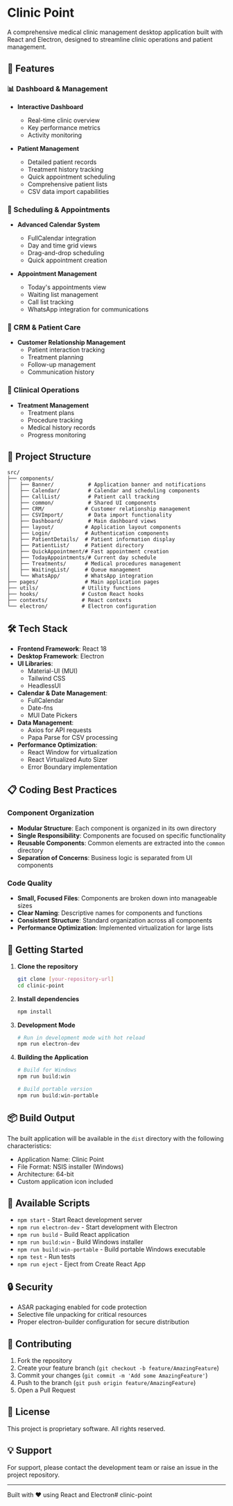 # Clinic Point

A comprehensive medical clinic management desktop application built with React and Electron, designed to streamline clinic operations and patient management.

## 🚀 Features

### 📊 Dashboard & Management
- **Interactive Dashboard**
  - Real-time clinic overview
  - Key performance metrics
  - Activity monitoring

- **Patient Management**
  - Detailed patient records
  - Treatment history tracking
  - Quick appointment scheduling
  - Comprehensive patient lists
  - CSV data import capabilities

### 📅 Scheduling & Appointments
- **Advanced Calendar System**
  - FullCalendar integration
  - Day and time grid views
  - Drag-and-drop scheduling
  - Quick appointment creation

- **Appointment Management**
  - Today's appointments view
  - Waiting list management
  - Call list tracking
  - WhatsApp integration for communications

### 👥 CRM & Patient Care
- **Customer Relationship Management**
  - Patient interaction tracking
  - Treatment planning
  - Follow-up management
  - Communication history

### 🏥 Clinical Operations
- **Treatment Management**
  - Treatment plans
  - Procedure tracking
  - Medical history records
  - Progress monitoring

## 🎯 Project Structure

```
src/
├── components/
│   ├── Banner/           # Application banner and notifications
│   ├── Calendar/         # Calendar and scheduling components
│   ├── CallList/         # Patient call tracking
│   ├── common/           # Shared UI components
│   ├── CRM/             # Customer relationship management
│   ├── CSVImport/        # Data import functionality
│   ├── Dashboard/        # Main dashboard views
│   ├── layout/          # Application layout components
│   ├── Login/           # Authentication components
│   ├── PatientDetails/  # Patient information display
│   ├── PatientList/     # Patient directory
│   ├── QuickAppointment/# Fast appointment creation
│   ├── TodayAppointments/# Current day schedule
│   ├── Treatments/      # Medical procedures management
│   ├── WaitingList/     # Queue management
│   └── WhatsApp/        # WhatsApp integration
├── pages/               # Main application pages
├── utils/              # Utility functions
├── hooks/              # Custom React hooks
├── contexts/           # React contexts
└── electron/           # Electron configuration
```

## 🛠️ Tech Stack

- **Frontend Framework**: React 18
- **Desktop Framework**: Electron
- **UI Libraries**: 
  - Material-UI (MUI)
  - Tailwind CSS
  - HeadlessUI
- **Calendar & Date Management**: 
  - FullCalendar
  - Date-fns
  - MUI Date Pickers
- **Data Management**: 
  - Axios for API requests
  - Papa Parse for CSV processing
- **Performance Optimization**: 
  - React Window for virtualization
  - React Virtualized Auto Sizer
  - Error Boundary implementation

## 📋 Coding Best Practices

### Component Organization
- **Modular Structure**: Each component is organized in its own directory
- **Single Responsibility**: Components are focused on specific functionality
- **Reusable Components**: Common elements are extracted into the `common` directory
- **Separation of Concerns**: Business logic is separated from UI components

### Code Quality
- **Small, Focused Files**: Components are broken down into manageable sizes
- **Clear Naming**: Descriptive names for components and functions
- **Consistent Structure**: Standard organization across all components
- **Performance Optimization**: Implemented virtualization for large lists

## 🚀 Getting Started

1. **Clone the repository**
   ```bash
   git clone [your-repository-url]
   cd clinic-point
   ```

2. **Install dependencies**
   ```bash
   npm install
   ```

3. **Development Mode**
   ```bash
   # Run in development mode with hot reload
   npm run electron-dev
   ```

4. **Building the Application**
   ```bash
   # Build for Windows
   npm run build:win

   # Build portable version
   npm run build:win-portable
   ```

## 📦 Build Output

The built application will be available in the `dist` directory with the following characteristics:
- Application Name: Clinic Point
- File Format: NSIS installer (Windows)
- Architecture: 64-bit
- Custom application icon included

## 🔧 Available Scripts

- `npm start` - Start React development server
- `npm run electron-dev` - Start development with Electron
- `npm run build` - Build React application
- `npm run build:win` - Build Windows installer
- `npm run build:win-portable` - Build portable Windows executable
- `npm test` - Run tests
- `npm run eject` - Eject from Create React App

## 🔒 Security

- ASAR packaging enabled for code protection
- Selective file unpacking for critical resources
- Proper electron-builder configuration for secure distribution

## 🤝 Contributing

1. Fork the repository
2. Create your feature branch (`git checkout -b feature/AmazingFeature`)
3. Commit your changes (`git commit -m 'Add some AmazingFeature'`)
4. Push to the branch (`git push origin feature/AmazingFeature`)
5. Open a Pull Request

## 📝 License

This project is proprietary software. All rights reserved.

## 💡 Support

For support, please contact the development team or raise an issue in the project repository.

---

Built with ❤️ using React and Electron#   c l i n i c - p o i n t  
 